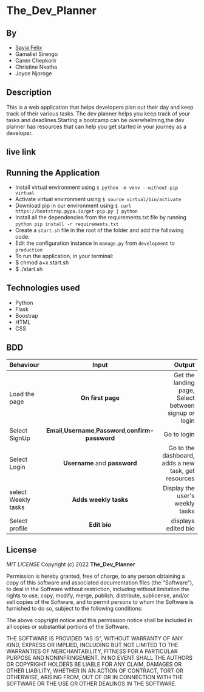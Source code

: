 # The_Dev_Planner

## By 
* [Sayia Felix](https://github.com/SayiaFelix/)
* Gamaliel Sirengo  
* Caren Chepkorir 
* Christine Nkatha
* Joyce Njoroge

## Description
This is a web application that helps developers plan out their day and keep track of their various tasks. The dev planner helps you keep track of your tasks and deadlines.Starting a bootcamp can be overwhelming,the dev planner has resources that can help you get started in your journey as a developer.

## live link


## Running the Application
* Install virtual environment using `$ python -m venv --without-pip virtual`
* Activate virtual environment using `$ source virtual/bin/activate`
* Download pip in our environment using `$ curl https://bootstrap.pypa.io/get-pip.py | python`
* Install all the dependencies from the requirements.txt file by running `python pip install -r requirements.txt`
* Create a `start.sh` file in the root of the folder and add the following code:
* Edit the configuration instance in `manage.py` from `development` to `production`
* To run the application, in your terminal:
* $ chmod a+x start.sh
* $ ./start.sh
  

## Technologies used
* Python
* Flask
* Boostrap
* HTML
* CSS


## BDD
| Behaviour | Input | Output |
| :---------------- | :---------------: | ------------------: |
| Load the page | **On first page** | Get the landing page, Select between signup or login|
| Select SignUp| **Email**,**Username**,**Password**,**confirm-password** | Go to login|
| Select Login | **Username** and **password** |Go to the dashboard, adds a new task, get resources|
| select Weekly tasks |  **Adds weekly tasks** | Display the user's weekly tasks|
| Select profile| **Edit bio** |displays edited bio|


## License
*MIT LICENSE*
Copyright (c) 2022 **The_Dev_Planner**

Permission is hereby granted, free of charge, to any person obtaining a copy of this software and associated documentation files (the "Software"), to deal in the Software without restriction, including without limitation the rights to use, copy, modify, merge, publish, distribute, sublicense, and/or sell copies of the Software, and to permit persons to whom the Software is furnished to do so, subject to the following conditions:

The above copyright notice and this permission notice shall be included in all copies or substantial portions of the Software.

THE SOFTWARE IS PROVIDED "AS IS", WITHOUT WARRANTY OF ANY KIND, EXPRESS OR IMPLIED, INCLUDING BUT NOT LIMITED TO THE WARRANTIES OF MERCHANTABILITY, FITNESS FOR A PARTICULAR PURPOSE AND NONINFRINGEMENT. IN NO EVENT SHALL THE AUTHORS OR COPYRIGHT HOLDERS BE LIABLE FOR ANY CLAIM, DAMAGES OR OTHER LIABILITY, WHETHER IN AN ACTION OF CONTRACT, TORT OR OTHERWISE, ARISING FROM, OUT OF OR IN CONNECTION WITH THE SOFTWARE OR THE USE OR OTHER DEALINGS IN THE SOFTWARE.